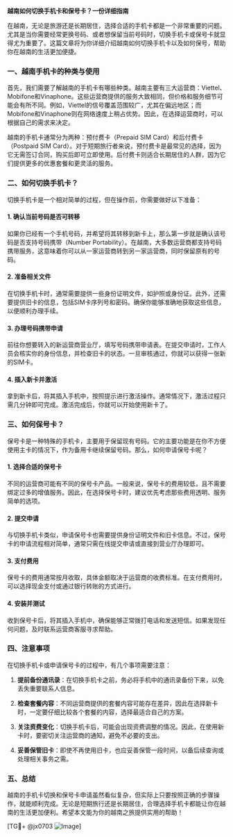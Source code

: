 **越南如何切换手机卡和保号卡？一份详细指南**

在越南，无论是旅游还是长期居住，选择合适的手机卡都是一个非常重要的问题。尤其是当你需要经常更换号码、或者想保留当前号码时，切换手机卡或保号卡就显得尤为重要了。这篇文章将为你详细介绍越南如何切换手机卡以及如何保号，帮助你在越南的生活更加便捷。

### 一、越南手机卡的种类与使用

首先，我们需要了解越南的手机卡有哪些种类。越南主要有三大运营商：Viettel、Mobifone和Vinaphone。这些运营商提供的服务大致相同，但价格和服务细节可能会有所不同。例如，Viettel的信号覆盖范围较广，尤其在偏远地区；而Mobifone和Vinaphone则在网络速度上稍占优势。因此，在选择运营商时，可以根据自己的需求来决定。

越南的手机卡通常分为两种：预付费卡（Prepaid SIM Card）和后付费卡（Postpaid SIM Card）。对于短期旅行者来说，预付费卡是最常见的选择，因为它无需签订合同，购买后即可立即使用。后付费卡则适合长期居住的人群，因为它们提供更多的优惠套餐和更灵活的服务。

### 二、如何切换手机卡？

切换手机卡是一个相对简单的过程，但在操作前，你需要做好以下准备：

#### 1. 确认当前号码是否可转移
如果你已经有一个手机号码，并希望将其转移到新卡上，那么第一步就是确认该号码是否支持号码携带（Number Portability）。在越南，大多数运营商都支持号码携带服务，这意味着你可以从一家运营商转到另一家运营商，同时保留原有的号码。

#### 2. 准备相关文件
在切换手机卡时，通常需要提供一些身份证明文件，如护照或身份证。此外，还需要提供旧卡的信息，包括SIM卡序列号和密码。确保你能够准确地获取这些信息，以便顺利办理手续。

#### 3. 办理号码携带申请
前往你想要转入的新运营商营业厅，填写号码携带申请表。在提交申请时，工作人员会核实你的身份信息，并检查旧卡的状态。一旦审核通过，你就可以获得一张新的SIM卡。

#### 4. 插入新卡并激活
拿到新卡后，将其插入手机中，按照提示进行激活操作。通常情况下，激活过程只需几分钟即可完成。激活完成后，你就可以开始使用新卡了。

### 三、如何保号卡？

保号卡是一种特殊的手机卡，主要用于保留现有号码。它的主要功能是在你不方便使用主卡的情况下，作为备用卡继续保留号码。那么，如何申请保号卡呢？

#### 1. 选择合适的保号卡
不同的运营商可能有不同的保号卡产品。一般来说，保号卡的费用较低，且不需要绑定过多的增值服务。因此，在选择保号卡时，建议优先考虑那些费用透明、服务简单的选项。

#### 2. 提交申请
与切换手机卡类似，申请保号卡也需要提供身份证明文件和旧卡信息。不过，保号卡的申请流程相对简单，通常只需在线提交申请或直接到营业厅办理即可。

#### 3. 支付费用
保号卡的费用通常按月收取，具体金额取决于运营商的收费标准。在支付费用时，可以选择现金支付或通过银行转账的方式进行。

#### 4. 安装并测试
收到保号卡后，将其插入手机中，确保能够正常拨打电话和发送短信。如果发现任何问题，及时联系运营商客服寻求帮助。

### 四、注意事项

在切换手机卡或申请保号卡的过程中，有几个事项需要注意：

1. **提前备份通讯录**：在切换手机卡之前，务必将手机中的通讯录备份下来，以免丢失重要联系人信息。
   
2. **检查套餐内容**：不同运营商提供的套餐内容可能存在差异，因此在选择新卡时，一定要仔细比较各个套餐的内容，选择最适合自己的方案。

3. **关注资费变化**：切换手机卡后，可能会出现资费调整的情况。因此，在使用新卡时，要密切关注运营商的通知，避免不必要的支出。

4. **妥善保管旧卡**：即使不再使用旧卡，也应妥善保管一段时间，以备后续查询或处理相关事务之需。

### 五、总结

越南的手机卡切换和保号卡申请虽然看似复杂，但实际上只要按照正确的步骤操作，就能顺利完成。无论是短期旅行还是长期居住，合理选择手机卡都能让你在越南的生活更加便利。希望本文能为你的越南之旅提供实用的帮助！

[TG💪+ @jx0703 ![Image](https://github.com/user-attachments/assets/dbca1d08-cadb-493c-b0ec-ad6f7a83f270)]